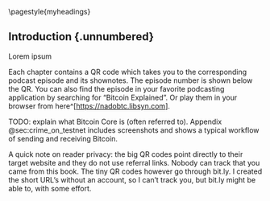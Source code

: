 \pagestyle{myheadings}
## Introduction {.unnumbered}

Lorem ipsum

Each chapter contains a QR code which takes you to the corresponding podcast episode and its shownotes. The episode number is shown below the QR. You can also find the episode in your favorite podcasting application by searching for “Bitcoin Explained”. Or play them in your browser from here^[<https://nadobtc.libsyn.com>].

TODO: explain what Bitcoin Core is (often referred to). Appendix @sec:crime_on_testnet includes screenshots and shows a typical workflow of sending and receiving Bitcoin.

A quick note on reader privacy: the big QR codes point directly to their target website and they do not use referral links. Nobody can track that you came from this book. The tiny QR codes however go through bit.ly. I created the short URL’s without an account, so I can’t track you, but bit.ly might be able to, with some effort.
